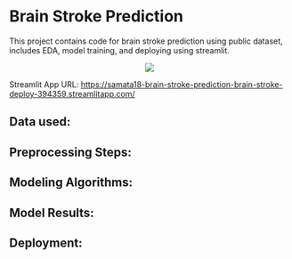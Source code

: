 # Brain Stroke Prediction
This project contains code for brain stroke prediction using public dataset, includes EDA, model training, and deploying using streamlit.

<p align="center">
  <img src="https://www.yashodahealthcare.com/blogs/wp-content/uploads/2021/08/Best-Doctor-or-Hospitals-for-Stroke-Brain-Attack-Treatment-in-Delhi-NCR-ghaziabad.jpeg" />
</p>

Streamlit App URL: https://samata18-brain-stroke-prediction-brain-stroke-deploy-394359.streamlitapp.com/

Data used:
- 

Preprocessing Steps:
- 

Modeling Algorithms:
- 

Model Results:
- 

Deployment:
- 


